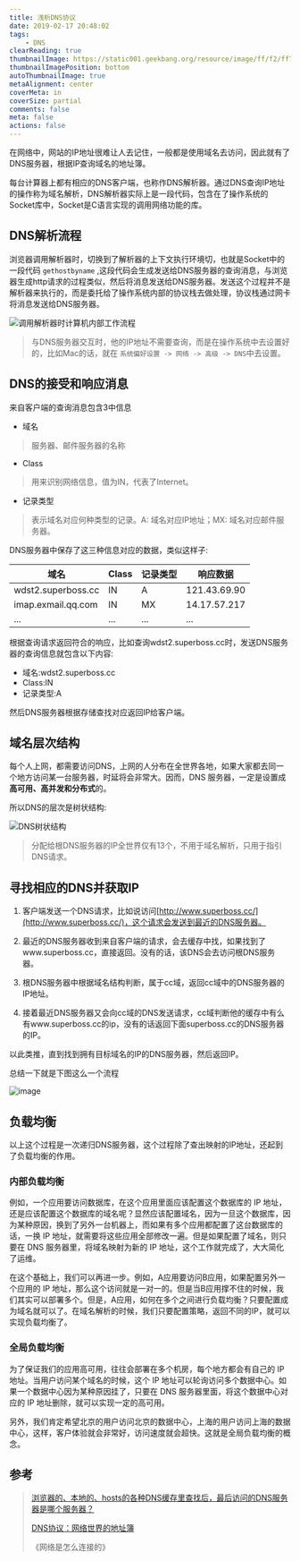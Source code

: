 ```yaml
---
title: 浅析DNS协议
date: 2019-02-17 20:48:02
tags:
    - DNS
clearReading: true
thumbnailImage: https://static001.geekbang.org/resource/image/ff/f2/ff7e8f824ebd1f7e16ef5d70cd79bdf2.jpg
thumbnailImagePosition: bottom
autoThumbnailImage: true
metaAlignment: center
coverMeta: in
coverSize: partial
comments: false
meta: false
actions: false
---
```


在网络中，网站的IP地址很难让人去记住，一般都是使用域名去访问，因此就有了DNS服务器，根据IP查询域名的地址簿。

每台计算器上都有相应的DNS客户端，也称作DNS解析器。通过DNS查询IP地址的操作称为域名解析，DNS解析器实际上是一段代码，包含在了操作系统的Socket库中，Socket是C语言实现的调用网络功能的库。

<!-- excerpt -->

## DNS解析流程

浏览器调用解析器时，切换到了解析器的上下文执行环境切，也就是Socket中的一段代码 ```gethostbyname``` ,这段代码会生成发送给DNS服务器的查询消息，与浏览器生成http请求的过程类似，然后将消息发送给DNS服务器。发送这个过程并不是解析器来执行的，而是委托给了操作系统内部的协议栈去做处理，协议栈通过网卡将消息发送给DNS服务器。

![调用解析器时计算机内部工作流程](https://user-images.githubusercontent.com/9363528/54486364-5d703200-48c2-11e9-9731-669e4b63cfa9.jpg)
  
> 与DNS服务器交互时，他的IP地址不需要查询，而是在操作系统中去设置好的，比如Mac的话，就在 ```系统偏好设置 -> 网络 -> 高级 -> DNS```中去设置。

## DNS的接受和响应消息

来自客户端的查询消息包含3中信息
- 域名
> 服务器、邮件服务器的名称
- Class
> 用来识别网络信息，值为IN，代表了Internet。
- 记录类型
> 表示域名对应何种类型的记录。A: 域名对应IP地址；MX: 域名对应邮件服务器。

DNS服务器中保存了这三种信息对应的数据，类似这样子:


域名 | Class | 记录类型 | 响应数据
---|---|---|---
wdst2.superboss.cc | IN | A | 121.43.69.90
imap.exmail.qq.com | IN | MX | 14.17.57.217
... | ... | ... | ...


根据查询请求返回符合的响应，比如查询wdst2.superboss.cc时，发送DNS服务器的查询信息就包含以下内容:
- 域名:wdst2.superboss.cc
- Class:IN
- 记录类型:A

然后DNS服务器根据存储查找对应返回IP给客户端。  

## 域名层次结构

每个人上网，都需要访问DNS，上网的人分布在全世界各地，如果大家都去同一个地方访问某一台服务器，时延将会非常大。因而，DNS 服务器，一定是设置成**高可用、高并发和分布式**的。

所以DNS的层次是树状结构:

![DNS树状结构](https://user-images.githubusercontent.com/9363528/54486374-6c56e480-48c2-11e9-8669-b952a617b98b.jpg)

> 分配给根DNS服务器的IP全世界仅有13个，不用于域名解析，只用于指引DNS请求。

## 寻找相应的DNS并获取IP

1. 客户端发送一个DNS请求，比如说访问[http://www.superboss.cc/](http://www.superboss.cc/)，这个请求会发送到最近的DNS服务器。

2. 最近的DNS服务器收到来自客户端的请求，会去缓存中找，如果找到了www.superboss.cc，直接返回。没有的话，该DNS会去访问根DNS服务器。

3. 根DNS服务器中根据域名结构判断，属于cc域，返回cc域中的DNS服务器的IP地址。

4. 接着最近DNS服务器又会向cc域的DNS发送请求，cc域判断他的缓存中有么有www.superboss.cc的ip，没有的话返回下面superboss.cc的DNS服务器的IP。

以此类推，直到找到拥有目标域名的IP的DNS服务器，然后返回IP。

总结一下就是下图这么一个流程

![image](https://static001.geekbang.org/resource/image/ff/f2/ff7e8f824ebd1f7e16ef5d70cd79bdf2.jpg)

## 负载均衡
以上这个过程是一次递归DNS服务器，这个过程除了查出映射的IP地址，还起到了负载均衡的作用。

### 内部负载均衡

例如，一个应用要访问数据库，在这个应用里面应该配置这个数据库的 IP 地址，还是应该配置这个数据库的域名呢？显然应该配置域名，因为一旦这个数据库，因为某种原因，换到了另外一台机器上，而如果有多个应用都配置了这台数据库的话，一换 IP 地址，就需要将这些应用全部修改一遍。但是如果配置了域名，则只要在 DNS 服务器里，将域名映射为新的 IP 地址，这个工作就完成了，大大简化了运维。

在这个基础上，我们可以再进一步。例如，A应用要访问B应用，如果配置另外一个应用的 IP 地址，那么这个访问就是一对一的。但是当B应用撑不住的时候，我们其实可以部署多个。但是，A应用，如何在多个之间进行负载均衡？只要配置成为域名就可以了。在域名解析的时候，我们只要配置策略，返回不同的IP，就可以实现负载均衡了。

### 全局负载均衡

为了保证我们的应用高可用，往往会部署在多个机房，每个地方都会有自己的 IP 地址。当用户访问某个域名的时候，这个 IP 地址可以轮询访问多个数据中心。如果一个数据中心因为某种原因挂了，只要在 DNS 服务器里面，将这个数据中心对应的 IP 地址删除，就可以实现一定的高可用。

另外，我们肯定希望北京的用户访问北京的数据中心，上海的用户访问上海的数据中心，这样，客户体验就会非常好，访问速度就会超快。这就是全局负载均衡的概念。

## 参考
> [浏览器的、本地的、hosts的各种DNS缓存里查找后，最后访问的DNS服务器是哪个服务器？](https://segmentfault.com/q/1010000007713951)
> 
> [DNS协议：网络世界的地址簿](https://time.geekbang.org/column/article/9895)
>
>《网络是怎么连接的》